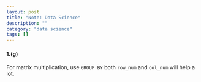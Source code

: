 ```yaml
---
layout: post
title: "Note: Data Science"
description: ""
category: "data science"
tags: []
---
```


#### 1.(g)

For matrix multiplication, use `GROUP BY` both `row_num` and `col_num` will help a lot.
